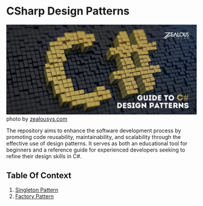 # CSharp Design Patterns
![banner](/assets/images/banner.jpg)
photo by [zealousys.com](https://www.zealousys.com/blog/c-sharp-design-patterns/)

The repository aims to enhance the software development process by promoting code reusability, maintainability, and scalability through the effective use of design patterns. It serves as both an educational tool for beginners and a reference guide for experienced developers seeking to refine their design skills in C#.


## Table Of Context
1. [Singleton Pattern](/src/Singleton/)
1. [Factory Pattern](/src/Factory/)
